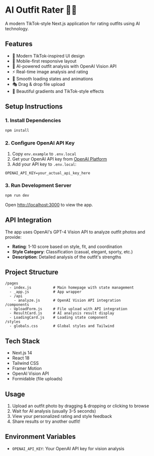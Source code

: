 # AI Outfit Rater 🤖✨

A modern TikTok-style Next.js application for rating outfits using AI technology.

## Features

- 🎨 Modern TikTok-inspired UI design
- 📱 Mobile-first responsive layout
- 🤖 AI-powered outfit analysis with OpenAI Vision API
- ⚡ Real-time image analysis and rating
- 💫 Smooth loading states and animations
- 🎭 Drag & drop file upload
- 🌟 Beautiful gradients and TikTok-style effects

## Setup Instructions

### 1. Install Dependencies

```bash
npm install
```

### 2. Configure OpenAI API Key

1. Copy `env.example` to `.env.local`
2. Get your OpenAI API key from [OpenAI Platform](https://platform.openai.com/api-keys)
3. Add your API key to `.env.local`:

```
OPENAI_API_KEY=your_actual_api_key_here
```

### 3. Run Development Server

```bash
npm run dev
```

Open [http://localhost:3000](http://localhost:3000) to view the app.

## API Integration

The app uses OpenAI's GPT-4 Vision API to analyze outfit photos and provide:

- **Rating**: 1-10 score based on style, fit, and coordination
- **Style Category**: Classification (casual, elegant, sporty, etc.)
- **Description**: Detailed analysis of the outfit's strengths

## Project Structure

```
/pages
  - index.js          # Main homepage with state management
  - _app.js           # App wrapper
  - /api
    - analyze.js      # OpenAI Vision API integration
/components
  - UploadForm.js     # File upload with API integration
  - ResultCard.js     # AI analysis result display
  - LoadingCard.js    # Loading state component
/styles
  - globals.css       # Global styles and Tailwind
```

## Tech Stack

- Next.js 14
- React 18
- Tailwind CSS
- Framer Motion
- OpenAI Vision API
- Formidable (file uploads)

## Usage

1. Upload an outfit photo by dragging & dropping or clicking to browse
2. Wait for AI analysis (usually 3-5 seconds)
3. View your personalized rating and style feedback
4. Share results or try another outfit!

## Environment Variables

- `OPENAI_API_KEY`: Your OpenAI API key for vision analysis

